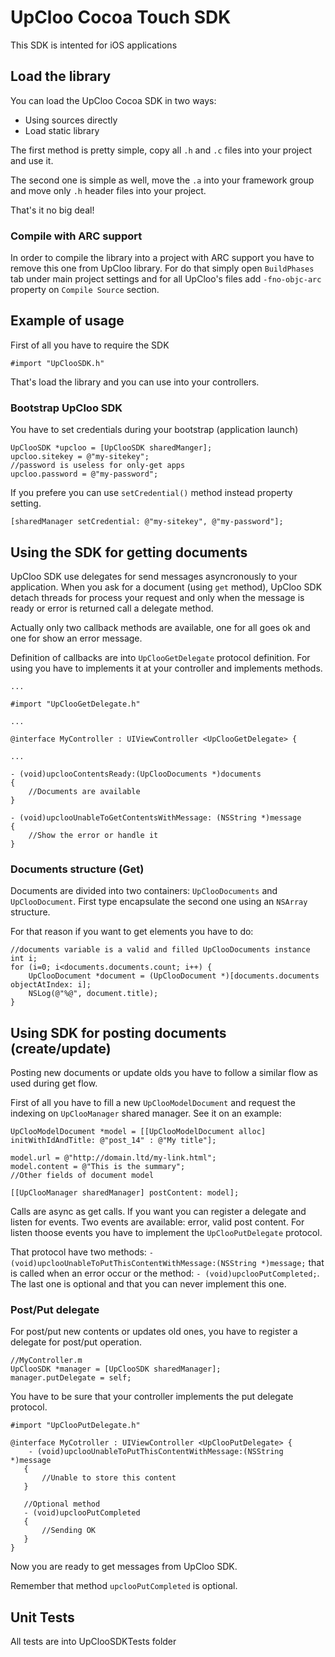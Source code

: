 # UpCloo Cocoa Touch SDK

This SDK is intented for iOS applications

## Load the library

You can load the UpCloo Cocoa SDK in two ways:

 * Using sources directly
 * Load static library

The first method is pretty simple, copy all ```.h``` and ```.c``` files
into your project and use it.

The second one is simple as well, move the ```.a``` into your framework
group and move only ```.h``` header files into your project.

That's it no big deal!

### Compile with ARC support

In order to compile the library into a project with ARC support
you have to remove this one from UpCloo library. For do that simply open
```BuildPhases``` tab under main project settings and for all 
UpCloo's files add ```-fno-objc-arc``` property on ```Compile Source```
section.

## Example of usage

First of all you have to require the SDK

```
#import "UpClooSDK.h"
```

That's load the library and you can use into your controllers.

### Bootstrap UpCloo SDK

You have to set credentials during your bootstrap (application launch)

```
UpClooSDK *upcloo = [UpClooSDK sharedManger];
upcloo.sitekey = @"my-sitekey";
//password is useless for only-get apps
upcloo.password = @"my-password";
```

If you prefere you can use ```setCredential()``` method instead property setting.

```
[sharedManager setCredential: @"my-sitekey", @"my-password"];
```

## Using the SDK for getting documents

UpCloo SDK use delegates for send messages asyncronously to your application. 
When you ask for a document (using ```get``` method), UpCloo SDK detach threads
for process your request and only when the message is ready or error is returned
call a delegate method.

Actually only two callback methods are available, one for all goes ok and one for
show an error message.

Definition of callbacks are into ```UpClooGetDelegate``` protocol definition.
For using you have to implements it at your controller and implements methods.

```
...

#import "UpClooGetDelegate.h"

...

@interface MyController : UIViewController <UpClooGetDelegate> {

...

- (void)upclooContentsReady:(UpClooDocuments *)documents 
{
    //Documents are available
}

- (void)upclooUnableToGetContentsWithMessage: (NSString *)message
{
    //Show the error or handle it
}
```

### Documents structure (Get)

Documents are divided into two containers: ```UpClooDocuments``` and ```UpClooDocument```. 
First type encapsulate the second one using an ```NSArray``` structure.

For that reason if you want to get elements you have to do:

```
//documents variable is a valid and filled UpClooDocuments instance
int i;
for (i=0; i<documents.documents.count; i++) {
    UpClooDocument *document = (UpClooDocument *)[documents.documents objectAtIndex: i];
    NSLog(@"%@", document.title);
}
```

## Using SDK for posting documents (create/update)

Posting new documents or update olds you have to follow a similar flow as 
used during get flow.

First of all you have to fill a new ```UpClooModelDocument``` and request 
the indexing on ```UpClooManager``` shared manager. See it on an example:

```
UpClooModelDocument *model = [[UpClooModelDocument alloc] initWithIdAndTitle: @"post_14" : @"My title"];

model.url = @"http://domain.ltd/my-link.html";
model.content = @"This is the summary";
//Other fields of document model

[[UpClooManager sharedManager] postContent: model];
```

Calls are async as get calls. If you want you can register a delegate and 
listen for events. Two events are available: error, valid post content.
For listen thoose events you have to implement the ```UpClooPutDelegate```
protocol.

That protocol have two methods: ```- (void)upclooUnableToPutThisContentWithMessage:(NSString *)message;```
that is called when an error occur or the method: ```- (void)upclooPutCompleted;```. The last one is
optional and that you can never implement this one.

### Post/Put delegate

For post/put new contents or updates old ones, you have to register a delegate for post/put operation.

```
//MyController.m
UpClooSDK *manager = [UpClooSDK sharedManager];
manager.putDelegate = self;
```

You have to be sure that your controller implements the put delegate protocol.

```
#import "UpClooPutDelegate.h"

@interface MyCotroller : UIViewController <UpClooPutDelegate> {
    - (void)upclooUnableToPutThisContentWithMessage:(NSString *)message
   {
       //Unable to store this content
   }

   //Optional method
   - (void)upclooPutCompleted
   {
       //Sending OK
   }
}

```

Now you are ready to get messages from UpCloo SDK.

Remember that method ```upclooPutCompleted``` is optional.

## Unit Tests

All tests are into UpClooSDKTests folder

